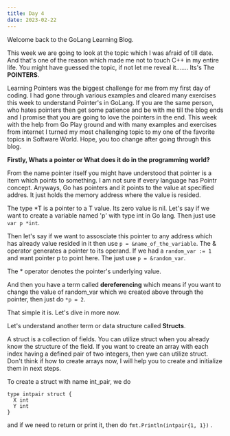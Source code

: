 ```yaml
---
title: Day 4
date: 2023-02-22
---
```


Welcome back to the GoLang Learning Blog. 

This week we are going to look at the topic which I was afraid of till date. And that's one of the reason which made me not to touch C++ in my entire life.
You might have guessed the topic, if not let me reveal it....... Its's The **POINTERS**.

Learning Pointers was the biggest challenge for me from my first day of coding. I had gone through various examples and cleared many exercises this week to
understand Pointer's in GoLang. If you are the same person, who hates pointers then get some patience and be with me till the blog ends and I promise that you
are going to love the pointers in the end. This week with the help from Go Play ground and with many examples and exercises from internet I turned my most
challenging topic to my one of the favorite topics in Software World. Hope, you too change after going through this blog.

**Firstly, Whats a pointer or What does it do in the programming world?**

From the name pointer itself you might have understood that pointer is a item which points to something. I am not sure if every language has Pointr concept.
Anyways, Go has pointers and it points to the value at specified addres. It just holds the memory address where the value is resided.

The type \*T is a pointer to a T value. Its zero value is nil.
Let's say if we want to create a variable named 'p' with type int in Go lang. Then just use ```var p *int```.

Then let's say if we want to assosciate this pointer to any address which has already value resided in it then use ```p = &name_of_the_variable```. 
The & operator generates a pointer to its operand. If we had a ```random_var := 1``` and want pointer p to point here. The just use ```p = &random_var```.

The \* operator denotes the pointer's underlying value. 

And then you have a term called **dereferencing** which means if you want to change the value of random_var which we created above through the pointer, then just do 
```*p = 2```.

That simple it is. Let's dive in more now.

Let's understand another term or data structure called **Structs**.

A struct is a collection of fields. You can utilize struct when you already know the structure of the field. If you want to create an array with each index having a 
defined pair of two integers, then ywe can utilize struct. Don't think if how to create arrays now, I will help you to create and initialize them in next steps.

To create a struct with name int_pair, we do 

```
type intpair struct {
  X int
  Y int
}
``` 

and if we need to return or print it, then do ```fmt.Println(intpair{1, 1})``` .







